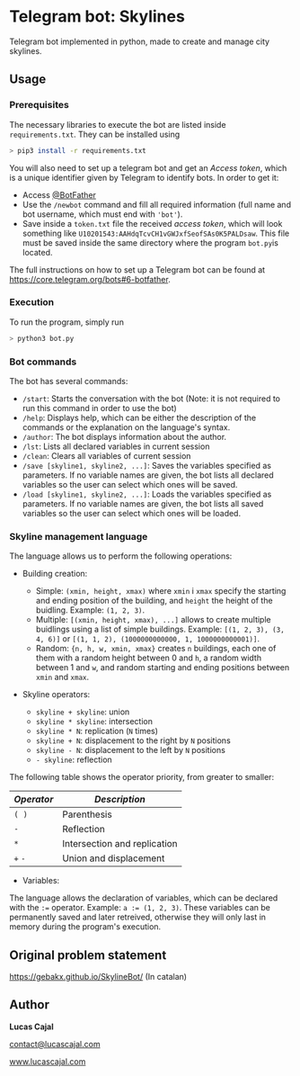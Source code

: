 # Telegram bot: Skylines

Telegram bot implemented in python, made to create and manage city skylines.

## Usage

### Prerequisites
The necessary libraries to execute the bot are listed inside `requirements.txt`. They can be installed using
```bash
> pip3 install -r requirements.txt
```
You will also need to set up a telegram bot and get an *Access token*, which is a unique identifier given by Telegram to identify bots. In order to get it:
  - Access [@BotFather](https://telegram.me/botfather)
  - Use the `/newbot` command and fill all required information (full name and bot username, which must end with `'bot'`).
  - Save inside a `token.txt` file the received *access token*, which will look something like `U10201543:AAHdqTcvCH1vGWJxfSeofSAs0K5PALDsaw`. This file must be saved inside the same directory where the program `bot.py`is located.

The full instructions on how to set up a Telegram bot can be found at https://core.telegram.org/bots#6-botfather.

### Execution

To run the program, simply run
```bash
> python3 bot.py
```
### Bot commands
The bot has several commands:
- `/start`: Starts the conversation with the bot (Note: it is not required to run this command in order to use the bot)
- `/help`: Displays help, which can be either the description of the commands or the explanation on the language's syntax.
- `/author`: The bot displays information about the author.
- `/lst`: Lists all declared variables in current session
- `/clean`: Clears all variables of current session
- `/save [skyline1, skyline2, ...]`: Saves the variables specified as parameters. If no variable names are given, the bot lists all declared variables so the user can select which ones will be saved.
- `/load [skyline1, skyline2, ...]`: Loads the variables specified as parameters. If no variable names are given, the bot lists all saved variables so the user can select which ones will be loaded.

### Skyline management language

The language allows us to perform the following operations:
- Building creation:
  - Simple: `(xmin, height, xmax)` where `xmin` i `xmax` specify the starting and ending position of the building, and `height` the height of the buidling. Example: `(1, 2, 3)`.
  - Multiple: `[(xmin, height, xmax), ...]` allows to create multiple buidlings using a list of simple buildings. Example: `[(1, 2, 3), (3, 4, 6)]` or `[(1, 1, 2), (1000000000000, 1, 1000000000001)]`.
  - Random: `{n, h, w, xmin, xmax}` creates `n` buildings, each one of them with a random height between 0 and `h`, a random width between 1 and `w`, and random starting and ending positions between `xmin` and `xmax`.

- Skyline operators:
  - `skyline + skyline`: union
  - `skyline * skyline`: intersection
  - `skyline * N`: replication (`N` times)
  - `skyline + N`: displacement to the right by `N` positions
  - `skyline - N`: displacement to the left by `N` positions
  - `- skyline`: reflection

The following table shows the operator priority, from greater to smaller:

_**Operator**_ | _**Description**_
------------ | -------------
`( )` | Parenthesis
`-` | Reflection
`*` | Intersection and replication
`+` `-` | Union and displacement

- Variables:

The language allows the declaration of variables, which can be declared with the `:=` operator. Example: `a := (1, 2, 3)`. These variables can be permanently saved and later retreived, otherwise they will only last in memory during the program's execution.

## Original problem statement

https://gebakx.github.io/SkylineBot/ (In catalan)

## Author

**Lucas Cajal**

[contact@lucascajal.com](mailto:contact@lucascajal.com)

www.lucascajal.com
